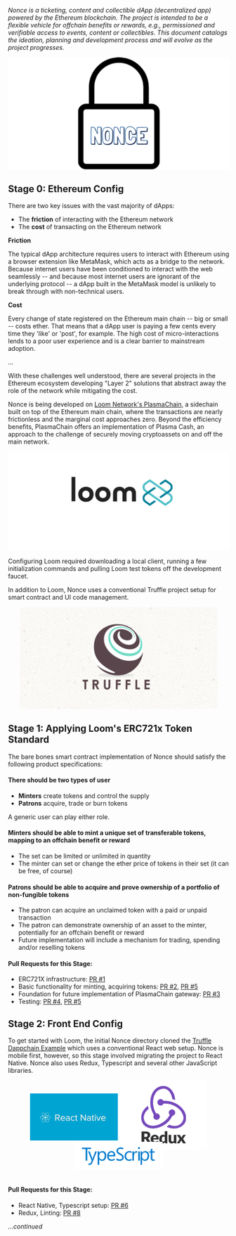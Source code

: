 _Nonce is a ticketing, content and collectible dApp (decentralized app) powered by the Ethereum blockchain. The project is intended to be a flexible vehicle for offchain benefits or rewards, e.g., permissioned and verifiable access to events, content or collectibles. This document catalogs the ideation, planning and development process and will evolve as the project progresses._

<p align="center">
  <img src="./src/assets/readme/provisional-logo.png" width="550px" /> 
</p>

## **Stage 0: Ethereum Config**

There are two key issues with the vast majority of dApps:

- The **friction** of interacting with the Ethereum network
- The **cost** of transacting on the Ethereum network

**Friction**

The typical dApp architecture requires users to interact with Ethereum using a browser extension like MetaMask, which acts as a bridge to the network. Because internet users have been conditioned to interact with the web seamlessly -- and because most internet users are ignorant of the underlying protocol -- a dApp built in the MetaMask model is unlikely to break through with non-technical users.

**Cost**

Every change of state registered on the Ethereum main chain -- big or small -- costs ether. That means that a dApp user is paying a few cents every time they 'like' or 'post', for example. The high cost of micro-interactions lends to a poor user experience and is a clear barrier to mainstream adoption.

...

With these challenges well understood, there are several projects in the Ethereum ecosystem developing "Layer 2" solutions that abstract away the role of the network while mitigating the cost.

Nonce is being developed on [Loom Network's PlasmaChain](https://medium.com/loom-network/deploying-your-first-app-to-loom-plasmachain-installing-loom-setting-up-your-environment-and-b04aecfccf1f), a sidechain built on top of the Ethereum main chain, where the transactions are nearly frictionless and the marginal cost approaches zero. Beyond the efficiency benefits, PlasmaChain offers an implementation of Plasma Cash, an approach to the challenge of securely moving cryptoassets on and off the main network.

![Loom](./src/assets/readme/loom-network.jpg)

Configuring Loom required downloading a local client, running a few initialization commands and pulling Loom test tokens off the development faucet.

In addition to Loom, Nonce uses a conventional Truffle project setup for smart contract and UI code management.

<p align="center">
  <img src="./src/assets/readme/truffle.png" width="450px" /> 
</p>

## **Stage 1: Applying Loom's ERC721x Token Standard**

The bare bones smart contract implementation of Nonce should satisfy the following product specifications:

#### There should be **two types of user**

- **Minters** create tokens and control the supply
- **Patrons** acquire, trade or burn tokens

A generic user can play either role.

#### Minters should be able to mint a unique set of transferable tokens, mapping to an offchain benefit or reward

- The set can be limited or unlimited in quantity
- The minter can set or change the ether price of tokens in their set (it can be free, of course)

#### Patrons should be able to acquire and prove ownership of a portfolio of non-fungible tokens

- The patron can acquire an unclaimed token with a paid or unpaid transaction
- The patron can demonstrate ownership of an asset to the minter, potentially for an offchain benefit or reward
- Future implementation will include a mechanism for trading, spending and/or reselling tokens

#### Pull Requests for this Stage:

- ERC721X infrastructure: [PR #1](https://github.com/michaelcohen716/nonce/pull/1)
- Basic functionality for minting, acquiring tokens: [PR #2](https://github.com/michaelcohen716/nonce/pull/2), [PR #5](https://github.com/michaelcohen716/nonce/pull/5)
- Foundation for future implementation of PlasmaChain gateway: [PR #3](https://github.com/michaelcohen716/nonce/pull/3)
- Testing: [PR #4](https://github.com/michaelcohen716/nonce/pull/4), [PR #5](https://github.com/michaelcohen716/nonce/pull/5)

## **Stage 2: Front End Config**

To get started with Loom, the initial Nonce directory cloned the [Truffle Dappchain Example](https://github.com/loomnetwork/truffle-dappchain-example) which uses a conventional React web setup. Nonce is mobile first, however, so this stage involved migrating the project to React Native. Nonce also uses Redux, Typescript and several other JavaScript libraries.

<p align="center">
  <img src="./src/assets/readme/native.png" width="200"  /> 
  <img src="./src/assets/readme/redux.png" width="200" style="margin-bottom: -20px" /> 
  <img src="./src/assets/readme/typescript.png" width="200" style="margin-bottom: 15px"/> 
</p>

#### Pull Requests for this Stage:

- React Native, Typescript setup: [PR #6](https://github.com/michaelcohen716/nonce/pull/6)
- Redux, Linting: [PR #8](https://github.com/michaelcohen716/nonce/pull/8)

_...continued_
